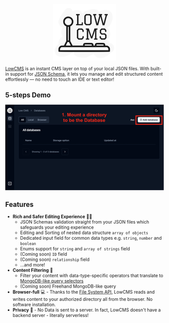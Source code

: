 <p align="center">
  <img src="https://github.com/patrick-kw-chiu/lowcms/blob/main/static/logo_2.png?raw=true" alt="LowCMS" width="200">
</p>

[LowCMS](https://patrick-kw-chiu.github.io/lowcms/databases) is an instant CMS layer on top of your local JSON files. With built-in support for [JSON Schema](https://json-schema.org/), it lets you manage and edit structured content effortlessly — no need to touch an IDE or text editor!

## 5-steps Demo

![LowCMS Demo v0.1.0 launch](https://github.com/patrick-kw-chiu/lowcms/blob/main/demo/v0.1.0-launch/gif-2.gif?raw=true)

## Features

- **Rich and Safer Editing Experience** 🤹🏻
  - JSON Schemas validation straight from your JSON files which safeguards your editing experience
  - Editing and Sorting of nested data structure `array of objects`
  - Dedicated input field for common data types e.g. `string`, `number` and `boolean`
  - Enums support for `string` and `array of strings` field
  - (Coming soon) `ID` field
  - (Coming soon) `relationship` field
  - ...and more!
- **Content Filtering** 🔎
  - Filter your content with data-type-specific operators that translate to [MongoDB-like query selectors](https://www.mongodb.com/docs/manual/reference/operator/query/#query-selectors)
  - (Coming soon) Freehand MongoDB-like query
- **Browser-full** 💻 - Thanks to the [File System API](https://developer.mozilla.org/en-US/docs/Web/API/File_System_API), LowCMS reads and writes content to your authorized directory all from the browser. No software installation.
- **Privacy** 🔏 - No Data is sent to a server. In fact, LowCMS doesn't have a backend server - literally serverless!

<!-- ## Blogs -->
